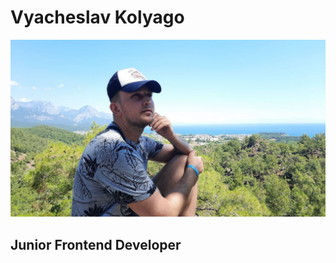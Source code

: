 # Vyacheslav Kolyago

![My photo](https://raw.githubusercontent.com/v-kolyago/rsschool-cv/gh-pages/photo_2021-06-03_15-13-27.jpg "My photo")

## Junior Frontend Developer
